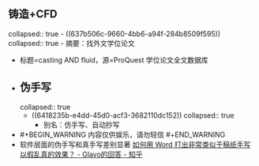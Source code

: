 ## 铸造+CFD
collapsed:: true
	- ((637b506c-9660-4bb6-a94f-284b8509f595))
	  collapsed:: true
		- 摘要：找外文学位论文
- 标题=casting AND fluid，源=ProQuest 学位论文全文数据库
- ## 伪手写
  collapsed:: true
	- ((6418235b-e4dd-45d0-acf3-3682110dc152))
	  collapsed:: true
		- 别名：仿手写、自动抄写
- #+BEGIN_WARNING
  内容仅供娱乐，请勿轻信
  #+END_WARNING
- 软件层面的伪手写和真手写差别显著 [如何用 Word 打出非常类似于稿纸手写以假乱真的效果？ - Glavo的回答 - 知乎](https://www.zhihu.com/question/68073747/answer/259440643)